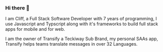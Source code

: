 ### Hi there 👋

I am Cliff, a Full Stack Software Developer with 7 years of programming, I use Javascript and Typscript along with it's frameworks to build full stack apps for mobile and for web.

I am the owner of Transify a Teckiway Sub Brand, my personal SAAs app, Transify helps teams translate messages in over 32  Languages.
